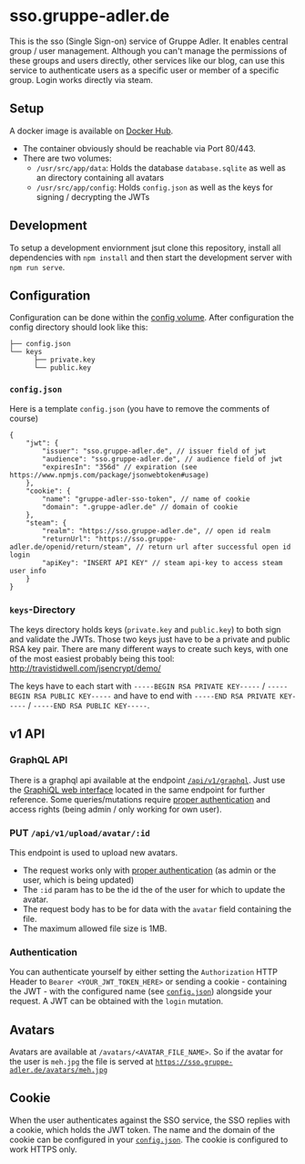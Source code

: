 # sso.gruppe-adler.de

This is the sso (Single Sign-on) service of Gruppe Adler. It enables central group / user management. Although you can't manage the permissions of these groups and users directly, other services like our blog, can use this service to authenticate users as a specific user or member of a specific group. Login works directly via steam.

## Setup
A docker image is available on [Docker Hub](https://hub.docker.com/r/gruppeadler/sso).  
- The container obviously should be reachable via Port 80/443.  
- There are two volumes:
    - `/usr/src/app/data`: Holds the database `database.sqlite` as well as an directory containing all avatars
    - `/usr/src/app/config`: Holds `config.json` as well as the keys for signing / decrypting the JWTs


## Development
To setup a development enviornment jsut clone this repository, install all dependencies with `npm install` and then start the development server with `npm run serve`.

## Configuration
Configuration can be done within the [config volume](#Setup). After configuration the config directory should look like this:
```
├── config.json
└── keys 
      ├── private.key
      └── public.key
```

### `config.json`
Here is a template `config.json` (you have to remove the comments of course)
```jsonc
{
    "jwt": {
        "issuer": "sso.gruppe-adler.de", // issuer field of jwt
        "audience": "sso.gruppe-adler.de", // audience field of jwt
        "expiresIn": "356d" // expiration (see https://www.npmjs.com/package/jsonwebtoken#usage)
    },
    "cookie": {
        "name": "gruppe-adler-sso-token", // name of cookie
        "domain": ".gruppe-adler.de" // domain of cookie
    },
    "steam": {
        "realm": "https://sso.gruppe-adler.de", // open id realm 
        "returnUrl": "https://sso.gruppe-adler.de/openid/return/steam", // return url after successful open id login
        "apiKey": "INSERT API KEY" // steam api-key to access steam user info
    }
}
```

### `keys`-Directory

The keys directory holds keys (`private.key` and `public.key`) to both sign and validate the JWTs. Those two keys just have to be a private and public RSA key pair. There are many different ways to create such keys, with one of the most easiest probably being this tool: http://travistidwell.com/jsencrypt/demo/

The keys have to each start with `-----BEGIN RSA PRIVATE KEY-----` / `-----BEGIN RSA PUBLIC KEY-----` and have to end with `-----END RSA PRIVATE KEY-----` / `-----END RSA PUBLIC KEY-----`.

## v1 API

### GraphQL API
There is a graphql api available at the endpoint [`/api/v1/graphql`](https://sso.gruppe-adler.de/api/v1/graphql).
Just use the [GraphiQL web interface](https://sso.gruppe-adler.de/api/v1/graphql) located in the same endpoint for further reference.
Some queries/mutations require [proper authentication](#authentication) and access rights (being admin / only working for own user).

### PUT `/api/v1/upload/avatar/:id`
This endpoint is used to upload new avatars.
- The request works only with [proper authentication](#authentication) (as admin or the user, which is being updated)
- The `:id` param has to be the id the of the user for which to update the avatar.  
- The request body has to be for data with the `avatar` field containing the file.
- The maximum allowed file size is 1MB.  

### Authentication
You can authenticate yourself by either setting the `Authorization` HTTP Header to `Bearer <YOUR_JWT_TOKEN_HERE>` or sending a cookie - containing the JWT - with the configured name (see [`config.json`](#config.json)) alongside your request.
A JWT can be obtained with the `login` mutation.

## Avatars
Avatars are available at `/avatars/<AVATAR_FILE_NAME>`. So if the avatar for the user is `meh.jpg` the file is served at [`https://sso.gruppe-adler.de/avatars/meh.jpg`](https://sso.gruppe-adler.de/avatars/lg77opahotl4g7n63kydh.gif)

## Cookie
When the user authenticates against the SSO service, the SSO replies with a cookie, which holds the JWT token. The name and the domain of the cookie can be configured in your [`config.json`](#config.json). The cookie is configured to work HTTPS only.
